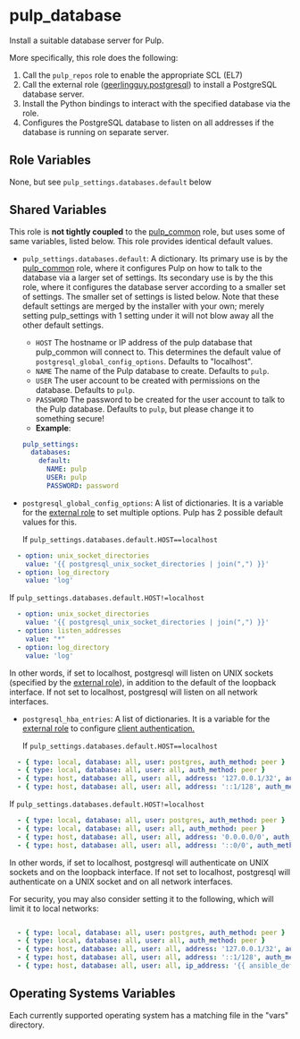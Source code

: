 pulp_database
=============

Install a suitable database server for Pulp.

More specifically, this role does the following:

1. Call the `pulp_repos` role to enable the appropriate SCL (EL7)
2. Call the external role
   ([geerlingguy.postgresql](https://github.com/geerlingguy/ansible-role-postgresql#readme))
   to install a PostgreSQL database server.
3. Install the Python bindings to interact with the specified database via
   the role.
4. Configures the PostgreSQL database to listen on all addresses if the
   database is running on separate server.

Role Variables
--------------

None, but see `pulp_settings.databases.default` below

Shared Variables
----------------

This role is **not tightly coupled** to the [pulp_common](../../roles/pulp_common)  role, but uses some of same  variables, listed below. This role provides identical default values.

* `pulp_settings.databases.default`: A dictionary. Its primary use is by the
  [pulp_common](../../roles/pulp_common) role, where it configures Pulp on how to talk to the database via a larger set of settings.
  Its secondary use is by the this role, where it configures the database server according to a
  smaller set of settings. The smaller set of settings is listed below. Note that these default settings are merged by the
  installer with your own; merely setting pulp_settings with 1 setting under it will not blow away all
  the other default settings.
    * `HOST` The hostname or IP address of the pulp database that pulp_common will connect to. This
      determines the default value of `postgresql_global_config_options`. Defaults to "localhost".
    * `NAME` The name of the Pulp database to create.  Defaults to `pulp`.
    * `USER` The user account to be created with permissions on the database.  Defaults to `pulp`.
    * `PASSWORD` The password to be created for the user account to talk to the Pulp database.
    Defaults to `pulp`, but please change it to something secure!
    * **Example**:

    ```yaml
    pulp_settings:
      databases:
        default:
          NAME: pulp
          USER: pulp
          PASSWORD: password
    ```

* `postgresql_global_config_options`: A list of dictionaries. It is a variable for the
  [external role](https://github.com/geerlingguy/ansible-role-postgresql#readme)
  to set multiple options. Pulp has 2 possible default values for this.

  If `pulp_settings.databases.default.HOST==localhost`

```yaml
  - option: unix_socket_directories
    value: '{{ postgresql_unix_socket_directories | join(",") }}'
  - option: log_directory
    value: 'log'
```

  If `pulp_settings.databases.default.HOST!=localhost`

```yaml
  - option: unix_socket_directories
    value: '{{ postgresql_unix_socket_directories | join(",") }}'
  - option: listen_addresses
    value: "*"
  - option: log_directory
    value: 'log'
```

  In other words, if set to localhost, postgresql will listen on UNIX sockets (specified by the
  [external role](https://github.com/geerlingguy/ansible-role-postgresql#readme)), in addition to the
  default of the loopback interface. If not set to localhost, postgresql will listen on all network interfaces.

* `postgresql_hba_entries`: A list of dictionaries. It is a variable for the
  [external role](https://github.com/geerlingguy/ansible-role-postgresql#readme)
  to configure [client authentication.](https://www.postgresql.org/docs/current/auth-pg-hba-conf.html)

  If `pulp_settings.databases.default.HOST==localhost`

```yaml
  - { type: local, database: all, user: postgres, auth_method: peer }
  - { type: local, database: all, user: all, auth_method: peer }
  - { type: host, database: all, user: all, address: '127.0.0.1/32', auth_method: md5 }
  - { type: host, database: all, user: all, address: '::1/128', auth_method: md5 }
```

  If `pulp_settings.databases.default.HOST!=localhost`

```yaml
  - { type: local, database: all, user: postgres, auth_method: peer }
  - { type: local, database: all, user: all, auth_method: peer }
  - { type: host, database: all, user: all, address: '0.0.0.0/0', auth_method: md5 }
  - { type: host, database: all, user: all, address: '::0/0', auth_method: md5 }
```

  In other words, if set to localhost, postgresql will authenticate on UNIX sockets and on the loopback interface.
  If not set to localhost, postgresql will authenticate on a UNIX socket and on all network interfaces.

  For security, you may also consider setting it to the following, which will limit it to local networks:

```yaml

  - { type: local, database: all, user: postgres, auth_method: peer }
  - { type: local, database: all, user: all, auth_method: peer }
  - { type: host, database: all, user: all, address: '127.0.0.1/32', auth_method: md5 }
  - { type: host, database: all, user: all, address: '::1/128', auth_method: md5 }
  - { type: host, database: all, user: all, ip_address: '{{ ansible_default_ipv4.network }}', ip_mask: '{{ ansible_default_ipv4.netmask }}', auth_method: md5 }
```

Operating Systems Variables
---------------------------

Each currently supported operating system has a matching file in the "vars"
directory.
